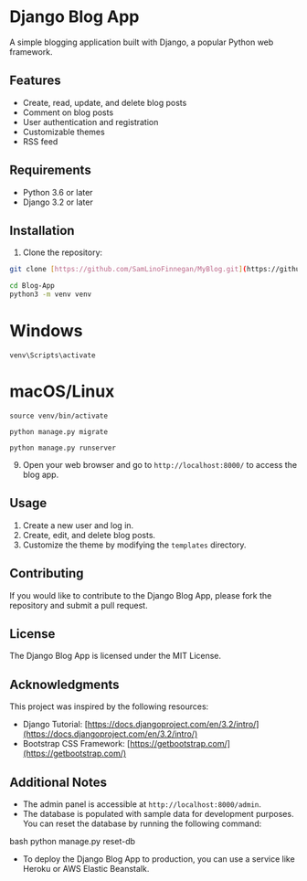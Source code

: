 # Django Blog App

A simple blogging application built with Django, a popular Python web framework.

## Features

* Create, read, update, and delete blog posts
* Comment on blog posts
* User authentication and registration
* Customizable themes
* RSS feed

## Requirements

* Python 3.6 or later
* Django 3.2 or later

## Installation

1. Clone the repository:

```bash
git clone [https://github.com/SamLinoFinnegan/MyBlog.git](https://github.com/SamLinoFinnegan/MyBlog.git)

cd Blog-App
python3 -m venv venv
```
# Windows
```
venv\Scripts\activate
```
# macOS/Linux
```
source venv/bin/activate

python manage.py migrate

python manage.py runserver

```
9. Open your web browser and go to `http://localhost:8000/` to access the blog app.

## Usage

1. Create a new user and log in.
2. Create, edit, and delete blog posts.
3. Customize the theme by modifying the `templates` directory.


## Contributing

If you would like to contribute to the Django Blog App, please fork the repository and submit a pull request.

## License

The Django Blog App is licensed under the MIT License.

## Acknowledgments

This project was inspired by the following resources:

* Django Tutorial: [https://docs.djangoproject.com/en/3.2/intro/](https://docs.djangoproject.com/en/3.2/intro/)
* Bootstrap CSS Framework: [https://getbootstrap.com/](https://getbootstrap.com/)

## Additional Notes

* The admin panel is accessible at `http://localhost:8000/admin`.
* The database is populated with sample data for development purposes. You can reset the database by running the following command:

bash
python manage.py reset-db


* To deploy the Django Blog App to production, you can use a service like Heroku or AWS Elastic Beanstalk.
